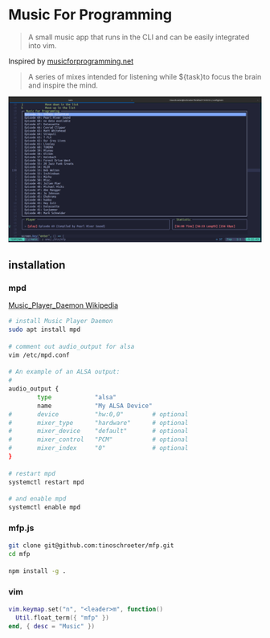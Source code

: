 # Music For Programming

> A small music app that runs in the CLI and can be easily integrated into vim.

Inspired by [musicforprogramming.net](https://musicforprogramming.net/latest/)

> A series of mixes intended for listening while ${task}to focus the brain and inspire the mind.

![screenshot](./mfp.png)

## installation

### mpd

[Music_Player_Daemon Wikipedia](https://en.wikipedia.org/wiki/Music_Player_Daemon)

```bash
# install Music Player Daemon
sudo apt install mpd

# comment out audio_output for alsa
vim /etc/mpd.conf

# An example of an ALSA output:
#
audio_output {
        type            "alsa"
        name            "My ALSA Device"
#       device          "hw:0,0"        # optional
#       mixer_type      "hardware"      # optional
#       mixer_device    "default"       # optional
#       mixer_control   "PCM"           # optional
#       mixer_index     "0"             # optional
}

# restart mpd
systemctl restart mpd

# and enable mpd
systemctl enable mpd
```

### mfp.js

```bash
git clone git@github.com:tinoschroeter/mfp.git
cd mfp

npm install -g .
```

### vim

```lua
vim.keymap.set("n", "<leader>m", function()
  Util.float_term({ "mfp" })
end, { desc = "Music" })

```
